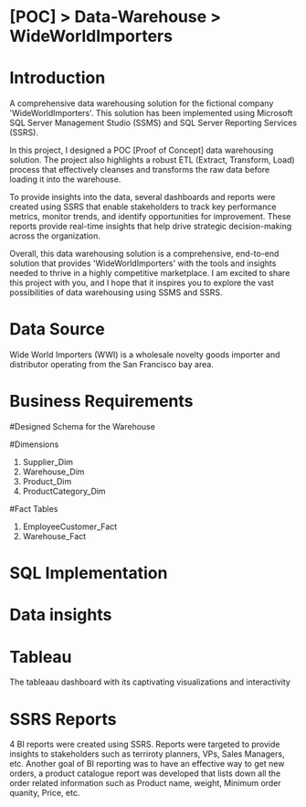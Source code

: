 # [POC] > Data-Warehouse > WideWorldImporters


# Introduction
A comprehensive data warehousing solution for the fictional company 'WideWorldImporters'. This solution has been implemented using Microsoft SQL Server Management Studio (SSMS) and SQL Server Reporting Services (SSRS).

In this project, I designed a POC [Proof of Concept] data warehousing solution. The project also highlights a robust ETL (Extract, Transform, Load) process that effectively cleanses and transforms the raw data before loading it into the warehouse.

To provide insights into the data, several dashboards and reports were created using SSRS that enable stakeholders to track key performance metrics, monitor trends, and identify opportunities for improvement. These reports provide real-time insights that help drive strategic decision-making across the organization.

Overall, this data warehousing solution is a comprehensive, end-to-end solution that provides 'WideWorldImporters' with the tools and insights needed to thrive in a highly competitive marketplace. I am excited to share this project with you, and I hope that it inspires you to explore the vast possibilities of data warehousing using SSMS and SSRS.

# Data Source
Wide World Importers (WWI) is a wholesale novelty goods importer and distributor operating from the San Francisco bay area.

# Business Requirements


#Designed Schema for the Warehouse

#Dimensions
 1. Supplier_Dim
 3. Warehouse_Dim
 4. Product_Dim
 5. ProductCategory_Dim


#Fact Tables
1. EmployeeCustomer_Fact
2. Warehouse_Fact


# SQL Implementation

# Data insights





# Tableau 
The tableaau dashboard with its captivating visualizations and interactivity



# SSRS Reports
4 BI reports were created using SSRS.
Reports were targeted to provide insights to stakeholders such as terriroty planners, VPs, Sales Managers, etc.
Another goal of BI reporting was to have an effective way to get new orders, a product catalogue report was developed that lists down all the order related information such as Product name, weight, Minimum order quanity, Price, etc.






